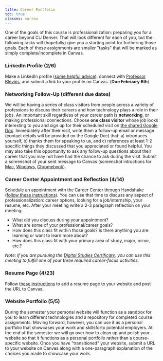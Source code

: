 ```yaml
---
title: Career Portfolio
toc: true
classes: narrow
---
```


One of the goals of this course is professionalization: preparing you for a career beyond CU Denver. That will look different for each of you, but the following tasks will (hopefully) give you a starting point for furthering those goals. Each of these assignments are smaller "tasks" that will be marked as simply complete/incomplete in Canvas.

### LinkedIn Profile (2/6)
Make a LinkedIn profile ([some helpful advice](https://university.linkedin.com/content/dam/university/global/en_US/site/pdf/LinkedIn%20Profile%20Checklist%20-%20College%20Students.pdf)), connect with [Professor Blevins](https://www.linkedin.com/in/cameronblevins/), and submit a link to your profile on Canvas. (**Due February 6th**)

### Networking Follow-Up (different due dates)
We will be having a series of class visitors from people across a variety of professions to discuss their careers and how technology plays a role in their jobs. An important skill regardless of your career path is **networking**, or making professional connections. Choose **one class visitor** whose job looks interesting to you and sign up for their scheduled visit on [the shared Google Doc](https://docs.google.com/document/d/1mVevRuxucNDA8Yffe2rZmkviuZKOsy6PyxPoozBC4O8/edit?usp=sharing). Immediately after their visit,  write them a follow-up email or message (contact details will be provided on the Google Doc) that: a) introduces yourself, b) thanks them for speaking to us, and c) references at least 1-2 specific things they discussed that you appreciated or found helpful. You may also take this opportunity to ask any follow-up questions about their career that you may not have had the chance to ask during the visit. Submit a screenshot of your sent message to Canvas (screenshot intructions for [Mac](https://support.apple.com/en-us/HT201361), [Windows](https://support.microsoft.com/en-us/windows/use-snipping-tool-to-capture-screenshots-00246869-1843-655f-f220-97299b865f6b), [Chromebook](https://support.google.com/chromebook/answer/10474268?hl=en)). 

### Career Center Appointment and Reflection (4/14)
Schedule an appointment with the Career Center through Handshake ([follow these instructions](https://www.ucdenver.edu/lynxconnect/career-center#:~:text=we%20are%20here%20to%20help!)). You can use that time to discuss any aspect of professionalization: career options, looking for a job/internship, your resume, etc. After your meeting write a 2-3 paragraph reflection on your meeting:

* What did you discuss during your appointment?
* What are some of your professional/career goals?
* How does this class fit within those goals? Is there anything you are learning or want to learn more about?
* How does this class fit with your primary area of study, major, minor, etc.? 

*Note: if you are pursuing the [Digital Studies Certificate](https://clas.ucdenver.edu/digital-studies-certificates/), you can use this meeting to fulfill one of your three required career-focus activities.* 

### Resume Page (4/23)
Follow [these instructions]({{site.baseurl}}/modules/resume-website/) to add a resume page to your website and post the URL to Canvas.

### Website Portfolio (5/5)
During the semester your personal website will function as a sandbox for you to learn different technologies and a repository for completed course assignments. Moving forward, however, you can use it as a personal portfolio that showcases your work and skillsforto potential employers. At the end of the semester we will go over how to clean up and polish your website so that it functions as a personal portfolio rather than a course-specific website. Once you have "transitioned" your website, submit a URL to your website on Canvas along with a one-paragraph explanation of the choices you made to showcase your work.